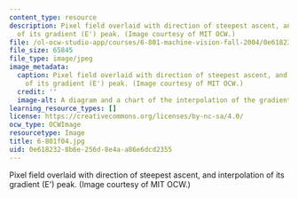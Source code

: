 ```yaml
---
content_type: resource
description: Pixel field overlaid with direction of steepest ascent, and interpolation
  of its gradient (E') peak. (Image courtesy of MIT OCW.)
file: /ol-ocw-studio-app/courses/6-801-machine-vision-fall-2004/0e6182328b6e256d8e4aa86e6dcd2355_6-801f04.jpg
file_size: 65845
file_type: image/jpeg
image_metadata:
  caption: Pixel field overlaid with direction of steepest ascent, and interpolation
    of its gradient (E') peak. (Image courtesy of MIT OCW.)
  credit: ''
  image-alt: A diagram and a chart of the interpolation of the gradient peak of E.
learning_resource_types: []
license: https://creativecommons.org/licenses/by-nc-sa/4.0/
ocw_type: OCWImage
resourcetype: Image
title: 6-801f04.jpg
uid: 0e618232-8b6e-256d-8e4a-a86e6dcd2355
---
```

Pixel field overlaid with direction of steepest ascent, and interpolation of its gradient (E') peak. (Image courtesy of MIT OCW.)
